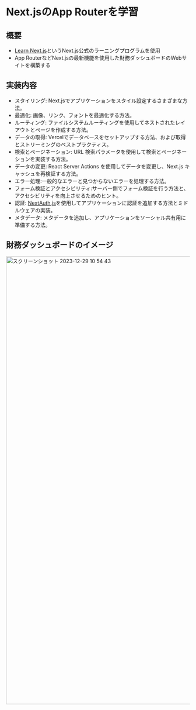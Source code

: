 # Next.jsのApp Routerを学習

## 概要

- [Learn Next.js](https://nextjs.org/learn)というNext.js公式のラーニングプログラムを使用
- App RouterなどNext.jsの最新機能を使用した財務ダッシュボードのWebサイトを構築する

## 実装内容

- スタイリング: Next.jsでアプリケーションをスタイル設定するさまざまな方法。
- 最適化: 画像、リンク、フォントを最適化する方法。
- ルーティング: ファイルシステムルーティングを使用してネストされたレイアウトとページを作成する方法。
- データの取得: Vercelでデータベースをセットアップする方法、および取得とストリーミングのベストプラクティス。
- 検索とページネーション: URL 検索パラメータを使用して検索とページネーションを実装する方法。
- データの変更: React Server Actions を使用してデータを変更し、Next.js キャッシュを再検証する方法。
- エラー処理:一般的なエラーと見つからないエラーを処理する方法。
- フォーム検証とアクセシビリティ:サーバー側でフォーム検証を行う方法と、アクセシビリティを向上させるためのヒント。
- 認証: [NextAuth.js](https://next-auth.js.org/)を使用してアプリケーションに認証を追加する方法とミドルウェアの実装。
- メタデータ: メタデータを追加し、アプリケーションをソーシャル共有用に準備する方法。

## 財務ダッシュボードのイメージ

<img width="1225" alt="スクリーンショット 2023-12-29 10 54 43" src="https://github.com/ukigumo-shiina3/learning-latest-nextjs/assets/67767613/d969ccff-e269-4261-a405-f9c83760c006">
